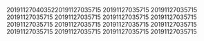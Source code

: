 2019112704035220191127035715
20191127035715
20191127035715
20191127035715
20191127035715
20191127035715
20191127035715
20191127035715
20191127035715
20191127035715
20191127035715
20191127035715
20191127035715
20191127035715
20191127035715
